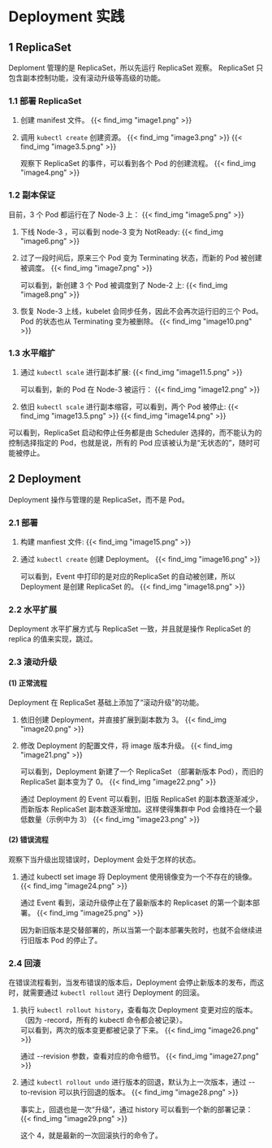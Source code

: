 # Deployment 实践


## 1 ReplicaSet
Deploment 管理的是 ReplicaSet，所以先运行 ReplicaSet 观察。
ReplicaSet 只包含副本控制功能，没有滚动升级等高级的功能。

### 1.1 部署 ReplicaSet
1. 创建 manifest 文件。
    {{< find_img "image1.png"  >}}
2. 调用 `kubectl create` 创建资源。
   {{< find_img "image3.png" >}}
   {{< find_img "image3.5.png"  >}}

   观察下 ReplicaSet 的事件，可以看到各个 Pod 的创建流程。
   {{< find_img "image4.png"  >}}

### 1.2 副本保证
目前，3 个 Pod 都运行在了 Node-3 上：
{{< find_img "image5.png"  >}}

1. 下线 Node-3 ，可以看到 node-3 变为 NotReady:
    {{< find_img "image6.png"  >}}
2. 过了一段时间后，原来三个 Pod 变为 Terminating 状态，而新的 Pod 被创建被调度。
    {{< find_img "image7.png"  >}}

    可以看到，新创建 3 个 Pod 被调度到了 Node-2 上:
    {{< find_img "image8.png"  >}}
3. 恢复 Node-3 上线，kubelet 会同步任务，因此不会再次运行旧的三个 Pod。Pod 的状态也从 Terminating 变为被删除。
    {{< find_img "image10.png"  >}}

### 1.3 水平缩扩
1. 通过 `kubectl scale` 进行副本扩展:
   {{< find_img "image11.5.png"  >}}

   可以看到，新的 Pod 在 Node-3 被运行：
   {{< find_img "image12.png"  >}}
2. 依旧 `kubectl scale` 进行副本缩容，可以看到，两个 Pod 被停止: 
   {{< find_img "image13.5.png" >}}
   {{< find_img "image14.png"  >}}

可以看到，ReplicaSet 启动和停止任务都是由 Scheduler 选择的，而不能认为的控制选择指定的 Pod，也就是说，所有的 Pod 应该被认为是“无状态的”，随时可能被停止。


## 2 Deployment
Deployment 操作与管理的是 ReplicaSet，而不是 Pod。

### 2.1 部署
1. 构建 manfiest 文件:
    {{< find_img "image15.png"  >}}
2. 通过 `kubectl create` 创建 Deployment。
   {{< find_img "image16.png"  >}}
   
   可以看到，Event 中打印的是对应的ReplicaSet 的自动被创建，所以Deployment 是创建 ReplicaSet 的。
   {{< find_img "image18.png"  >}}

### 2.2 水平扩展
Deployment 水平扩展方式与 ReplicaSet 一致，并且就是操作 ReplicaSet 的 replica 的值来实现，跳过。

### 2.3 滚动升级
#### (1) 正常流程
Deployment 在 ReplicaSet 基础上添加了“滚动升级”的功能。

1. 依旧创建 Deployment，并直接扩展到副本数为 3。
    {{< find_img "image20.png"  >}}
2. 修改 Deployment 的配置文件，将 image 版本升级。
   {{< find_img "image21.png"  >}}

   可以看到，Deployment 新建了一个 ReplicaSet （部署新版本 Pod），而旧的 ReplicaSet 副本变为了 0。
   {{< find_img "image22.png"  >}}
   
   通过 Deployment 的 Event 可以看到，旧版 ReplicaSet 的副本数逐渐减少，而新版本 ReplicaSet 副本数逐渐增加。这样使得集群中 Pod 会维持在一个最低数量（示例中为 3）
   {{< find_img "image23.png"  >}}

#### (2) 错误流程
观察下当升级出现错误时，Deployment 会处于怎样的状态。
1. 通过 kubectl set image 将 Deployment 使用镜像变为一个不存在的镜像。
    {{< find_img "image24.png"  >}}
    
    通过 Event 看到，滚动升级停止在了最新版本的 Replicaset 的第一个副本部署。
    {{< find_img "image25.png"  >}}
    
    因为新旧版本是交替部署的，所以当第一个副本部署失败时，也就不会继续进行旧版本 Pod 的停止了。

### 2.4 回滚
在错误流程看到，当发布错误的版本后，Deployment 会停止新版本的发布，而这时，就需要通过 `kubectl rollout` 进行 Deployment 的回滚。

1. 执行 `kubectl rollout history`，查看每次 Deployment 变更对应的版本。（因为 -record，所有的 kubectl 命令都会被记录）。<br>
可以看到，两次的版本变更都被记录了下来。
    {{< find_img "image26.png"  >}}

   通过 --revision 参数，查看对应的命令细节。
    {{< find_img "image27.png"  >}}
2. 通过 `kubectl rollout undo` 进行版本的回退，默认为上一次版本，通过 --to-revision 可以执行回退的版本。
    {{< find_img "image28.png"  >}}

   事实上，回退也是一次“升级”，通过 history 可以看到一个新的部署记录：
    {{< find_img "image29.png"  >}}
    
   这个 4，就是最新的一次回滚执行的命令了。


